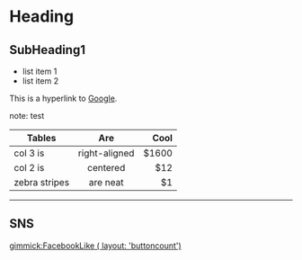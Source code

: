 Heading
=======

SubHeading1
-----------

  * list item 1
  * list item 2

  This is a hyperlink to [Google](http://google.com).

  note: test


| Tables        | Are           | Cool  |
| ------------- |:-------------:| -----:|
| col 3 is      | right-aligned | $1600 |
| col 2 is      | centered      |   $12 |
| zebra stripes | are neat      |    $1 |


---

SNS
---

[gimmick:FacebookLike ( layout: 'buttoncount') ](http://www.facebook.com/yeopoong)
  
